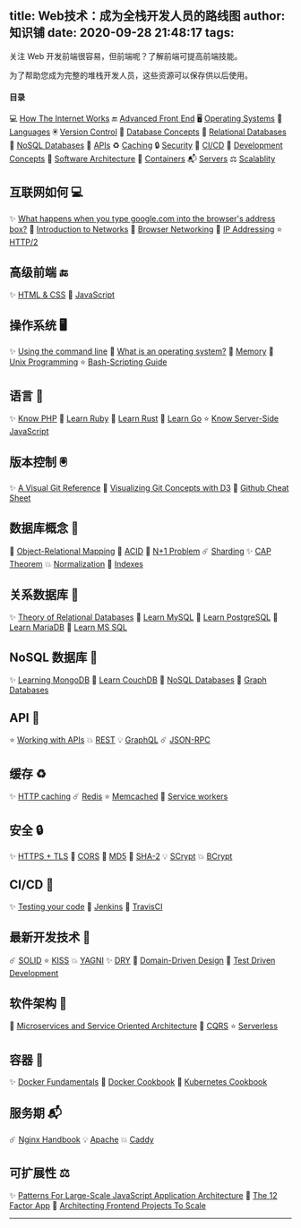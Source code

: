 
title: Web技术：成为全栈开发人员的路线图
author: 知识铺
date: 2020-09-28 21:48:17
tags: 
---
 关注 Web 开发前端很容易，但前端呢？了解前端可提高前端技能。

为了帮助您成为完整的堆栈开发人员，这些资源可以保存供以后使用。

#### 目录

💻 [How The Internet Works](#how)
🔚 [Advanced Front End](#front)
🖥 [Operating Systems](#OS)
📕 [Languages](#lang)
🖲 [Version Control](#vc)
📓 [Database Concepts](#dc)
📔 [Relational Databases](#rd)
📗 [NoSQL Databases](#nd)
📨 [APIs](#api)
♻️ [Caching](#caching)
🔒 [Security](#sec)
🧪 [CI/CD](#ci)
📙 [Development Concepts](#dev)
🏯 [Software Architecture](#sa)
🧊 [Containers](#cont)
📬 [Servers](#serv)
⚖️ [Scalablity](#scale)

## 互联网如何 💻

✨ [What happens when you type google.com into the browser's address box?](https://zshipu.com/t?url=https://github.com/alex/what-happens-when)
🎉 [Introduction to Networks](https://zshipu.com/t?url=https://ocw.mit.edu/courses/electrical-engineering-and-computer-science/6-02-introduction-to-eecs-ii-digital-communication-systems-fall-2012/readings/)
💫 [Browser Networking](https://zshipu.com/t?url=https://hpbn.co/)
🎊 [IP Addressing](https://zshipu.com/t?url=https://pages.di.unipi.it/ricci/501302.pdf)
⭐️ [HTTP/2](https://zshipu.com/t?url=https://daniel.haxx.se/http2/)

## 高级前端 🔚

✨ [HTML & CSS](https://zshipu.com/t?url=https://learn.shayhowe.com/advanced-html-css/)
💫 [JavaScript](https://zshipu.com/t?url=https://github.com/getify/You-Dont-Know-JS)

## 操作系统 🖥

✨ [Using the command line](https://zshipu.com/t?url=https://launchschool.com/books/command_line)
🎉 [What is an operating system?](https://zshipu.com/t?url=http://markburgess.org/os/os.pdf)
💫 [Memory](https://zshipu.com/t?url=https://www.akkadia.org/drepper/cpumemory.pdf)
🎊 [Unix Programming](https://zshipu.com/t?url=http://catb.org/esr/writings/taoup/html/)
⭐️ [Bash-Scripting Guide](https://zshipu.com/t?url=https://tldp.org/LDP/abs/html/)

## 语言 📕

✨ [Know PHP](https://zshipu.com/t?url=https://en.wikibooks.org/wiki/PHP_Programming)
🎉 [Learn Ruby](https://zshipu.com/t?url=https://www.rubyguides.com/ruby-tutorial/)
💫 [Learn Rust](https://zshipu.com/t?url=https://doc.rust-lang.org/stable/rust-by-example/)
🎊 [Learn Go](https://zshipu.com/t?url=https://gobyexample.com/)
⭐️ [Know Server-Side JavaScript](https://zshipu.com/t?url=https://github.com/maxogden/art-of-node)

## 版本控制 🖲

✨ [A Visual Git Reference](https://zshipu.com/t?url=https://marklodato.github.io/visual-git-guide/index-en.html)
🎉 [Visualizing Git Concepts with D3](https://zshipu.com/t?url=https://onlywei.github.io/explain-git-with-d3/#)
💫 [Github Cheat Sheet](https://zshipu.com/t?url=https://github.com/tiimgreen/github-cheat-sheet)

## 数据库概念 📓

🌟 [Object-Relational Mapping](https://zshipu.com/t?url=https://dev.to/nielsenjared/what-is-object-relational-mapping-how-to-roll-your-own-javascript-orm-4ni3)
🎉 [ACID](https://zshipu.com/t?url=https://neo4j.com/blog/acid-vs-base-consistency-models-explained/)
💫 [N+1 Problem](https://zshipu.com/t?url=https://medium.com/@bretdoucette/n-1-queries-and-how-to-avoid-them-a12f02345be5)
☄️ [Sharding](https://zshipu.com/t?url=https://www.digitalocean.com/community/tutorials/understanding-database-sharding)
✨ [CAP Theorem](https://zshipu.com/t?url=http://www.julianbrowne.com/article/brewers-cap-theorem)
💥 [Normalization](https://zshipu.com/t?url=https://dev.to/nexttech/database-normalization-explained-5b1a)
🌟 [Indexes](https://zshipu.com/t?url=https://dev.to/helenanders26/sql-series-speed-up-your-queries-with-indexes-3c83)

## 关系数据库 📔

✨ [Theory of Relational Databases](https://zshipu.com/t?url=https://web.cecs.pdx.edu/~maier/TheoryBook/TRD.html)
🎉 [Learn MySQL](https://zshipu.com/t?url=https://www.techotopia.com/index.php/MySQL_Essentials)
💫 [Learn PostgreSQL](https://zshipu.com/t?url=https://www.syncfusion.com/ebooks/postgres)
🎊 [Learn MariaDB](https://zshipu.com/t?url=https://www.tutorialspoint.com/mariadb/index.htm)
🌟 [Learn MS SQL](https://zshipu.com/t?url=https://www.tutorialspoint.com/ms_sql_server/index.htm)

## NoSQL 数据库 📗

✨ [Learning MongoDB](https://zshipu.com/t?url=https://github.com/evanlucas/learnyoumongo)
🎉 [Learn CouchDB](https://zshipu.com/t?url=http://guide.couchdb.org/editions/1/en/index.html)
💫 [NoSQL Databases](https://zshipu.com/t?url=https://github.com/evanlucas/learnyoumongo)
🎊 [Graph Databases](https://zshipu.com/t?url=https://graphdatabases.com/)

## API 📨

⭐️ [Working with APIs](https://zshipu.com/t?url=https://launchschool.com/books/working_with_apis)
💥 [REST](https://zshipu.com/t?url=https://dev.to/drminnaar/rest-api-guide-14n2)
💡 [GraphQL](https://zshipu.com/t?url=https://dev.to/leonardomso/a-beginners-guide-to-graphql-3kjj)
☄️ [JSON-RPC](https://zshipu.com/t?url=https://dev.to/radixdlt/json-rpc-vs-rest-for-distributed-platform-apis-3n0m)

## 缓存 ♻️

✨ [HTTP caching](https://zshipu.com/t?url=https://developer.mozilla.org/en-US/docs/Web/HTTP/Caching)
☄️ [Redis](https://zshipu.com/t?url=https://openmymind.net/2012/1/23/The-Little-Redis-Book/)
⭐️ [Memcached](https://zshipu.com/t?url=https://www.tutorialspoint.com/memcached/index.htm)
🚀 [Service workers](https://zshipu.com/t?url=https://dev.to/blarzhernandez/javascript-service-workers-visualized-1683)

## 安全 🔒

✨ [HTTPS + TLS](https://zshipu.com/t?url=https://dev.to/ahmedatefae/web-security-knowledge-you-must-understand-it-part-i-https-tls-ssl-cors-csp-298l)
🎉 [CORS](https://zshipu.com/t?url=https://dev.to/lydiahallie/cs-visualized-cors-5b8h)
💫 [MD5](https://zshipu.com/t?url=https://dev.to/wagslane/very-basic-intro-to-hash-functions-sha-256-md-5-etc-399j)
🎊 [SHA-2](https://zshipu.com/t?url=https://dev.to/wagslane/how-sha-2-works-step-by-step-sha-256-11ci)
💡 [SCrypt](https://zshipu.com/t?url=https://dev.to/wagslane/very-basic-intro-to-the-scrypt-hash-7l5)
💥 [BCrypt](https://zshipu.com/t?url=https://dev.to/sylviapap/bcrypt-explained-4k5c)

## CI/CD 🧪

✨ [Testing your code](https://zshipu.com/t?url=https://dev.to/thejessleigh/different-types-of-testing-explained-1ljo)
🎉 [Jenkins](https://zshipu.com/t?url=https://www.bogotobogo.com/DevOps/Jenkins/images/Intro_install/jenkins-the-definitive-guide.pdf)
💫 [TravisCI](https://zshipu.com/t?url=https://github.com/dwyl/learn-travis)

## 最新开发技术 📙

☄️ [SOLID](https://zshipu.com/t?url=https://dev.to/ham8821/solid-principles-to-start-with-object-oriented-programming-1e49)
⭐️ [KISS](https://zshipu.com/t?url=https://dev.to/getd/kiss-keep-it-simple-short-my-tech-writing-principal-jjn)
💥 [YAGNI](https://zshipu.com/t?url=https://dev.to/gonedark/practicing-yagni-3n1d)
✨ [DRY](https://zshipu.com/t?url=https://dev.to/codemouse92/clean-dry-solid-spaghetti-1lgm)
🎉 [Domain-Driven Design](https://zshipu.com/t?url=http://www.infoq.com/minibooks/domain-driven-design-quickly)
🌟 [Test Driven Development](https://zshipu.com/t?url=https://github.com/grzesiek-galezowski/tdd-ebook)

## 软件架构 🏯

💫 [Microservices and Service Oriented Architecture](https://zshipu.com/t?url=https://www.oreilly.com/programming/free/files/microservices-vs-service-oriented-architecture.pdf)
🎊 [CQRS](https://zshipu.com/t?url=https://msdn.microsoft.com/en-us/library/jj554200.aspx)
⭐️ [Serverless](https://zshipu.com/t?url=https://docs.microsoft.com/en-us/dotnet/standard/serverless-architecture/)

## 容器 🧊

✨ [Docker Fundamentals](https://zshipu.com/t?url=https://dev.to/skaytech/docker-fundamentals-2ibi)
🎉 [Docker Cookbook](https://zshipu.com/t?url=https://www.packtpub.com/free-ebooks/docker-cookbook-second-edition)
💫 [Kubernetes Cookbook](https://zshipu.com/t?url=https://www.packtpub.com/free-ebooks/kubernetes-cookbook-second-edition)

## 服务期 📬

☄️ [Nginx Handbook](https://zshipu.com/t?url=https://github.com/trimstray/nginx-admins-handbook)
💡 [Apache](https://zshipu.com/t?url=https://httpd.apache.org/)
💥 [Caddy](https://zshipu.com/t?url=https://caddyserver.com/)

## 可扩展性 ⚖️

✨ [Patterns For Large-Scale JavaScript Application Architecture](https://zshipu.com/t?url=http://addyosmani.com/largescalejavascript/)
🎉 [The 12 Factor App](https://zshipu.com/t?url=https://12factor.net/)
🌟 [Architecting Frontend Projects To Scale](https://zshipu.com/t?url=https://dev.to/mmcshinsky/why-frontend-architecture-matters-1ldj)

* * *

